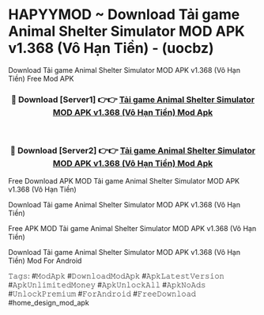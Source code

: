 # HAPYYMOD ~ Download Tải game Animal Shelter Simulator MOD APK v1.368 (Vô Hạn Tiền) - (uocbz)
Download Tải game Animal Shelter Simulator MOD APK v1.368 (Vô Hạn Tiền) Free Mod APK

<div align="center">
<h3>🔴 Download [Server1] 👉👉 <a href="https://apk-comot.site?title=Tải_game_Animal_Shelter_Simulator_MOD_APK_v1.368_(Vô_Hạn_Tiền)">Tải game Animal Shelter Simulator MOD APK v1.368 (Vô Hạn Tiền) Mod Apk</a></h3><br>

<h3>🔴 Download [Server2] 👉👉 <a href="https://apk-comot.site?title=Tải_game_Animal_Shelter_Simulator_MOD_APK_v1.368_(Vô_Hạn_Tiền)">Tải game Animal Shelter Simulator MOD APK v1.368 (Vô Hạn Tiền) Mod Apk</a></h3>
</div>


Free Download APK MOD Tải game Animal Shelter Simulator MOD APK v1.368 (Vô Hạn Tiền)

Download Tải game Animal Shelter Simulator MOD APK v1.368 (Vô Hạn Tiền) 

Free APK MOD Tải game Animal Shelter Simulator MOD APK v1.368 (Vô Hạn Tiền) 

Download Tải game Animal Shelter Simulator MOD APK v1.368 (Vô Hạn Tiền) Mod For Android

𝚃𝚊𝚐𝚜: #𝙼𝚘𝚍𝙰𝚙𝚔 #𝙳𝚘𝚠𝚗𝚕𝚘𝚊𝚍𝙼𝚘𝚍𝙰𝚙𝚔 #𝙰𝚙𝚔𝙻𝚊𝚝𝚎𝚜𝚝𝚅𝚎𝚛𝚜𝚒𝚘𝚗 #𝙰𝚙𝚔𝚄𝚗𝚕𝚒𝚖𝚒𝚝𝚎𝚍𝙼𝚘𝚗𝚎𝚢 #𝙰𝚙𝚔𝚄𝚗𝚕𝚘𝚌𝚔𝙰𝚕𝚕 #𝙰𝚙𝚔𝙽𝚘𝙰𝚍𝚜 #𝚄𝚗𝚕𝚘𝚌𝚔𝙿𝚛𝚎𝚖𝚒𝚞𝚖 #𝙵𝚘𝚛𝙰𝚗𝚍𝚛𝚘𝚒𝚍 #𝙵𝚛𝚎𝚎𝙳𝚘𝚠𝚗𝚕𝚘𝚊𝚍 #home_design_mod_apk